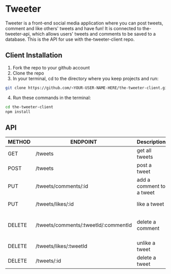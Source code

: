 # Tweeter

Tweeter is a front-end social media application where you can post tweets, comment and like others' tweets and have fun! It is connected to the-tweeter-api, which allows users' tweets and comments to be saved to a database. This is the API for use with the-tweeter-client repo. 

## Client Installation

1. Fork the repo to your github account
2. Clone the repo
3. In your terminal, cd to the directory where you keep projects and run:
```bash
git clone https://github.com/<YOUR-USER-NAME-HERE/the-tweeter-client.git
```
4. Run these commands in the terminal:
```bash
cd the-tweeter-client
npm install
```

## API
| METHOD | ENDPOINT                            | Description             | NOTES                 |
| ------ | ----------------------------------- | ----------------------- | --------------------- |
| GET    | /tweets                             | get all tweets          |                       |
| POST   | /tweets                             | post a tweet            |                       |
| PUT    | /tweets/comments/:id                | add a comment to a tweet| use id of tweet       |
| PUT    | /tweets/likes/:id                   | like a tweet            | use id of tweet       |
| DELETE    | /tweets/comments/:tweetId/:commentId| delete a comment        | use tweet & comment id|
| DELETE | /tweets/likes/:tweetId              | unlike a tweet          | use id of tweet       |
| DELETE | /tweets/:id                         | delete a tweet          |  use id of tweet      |


